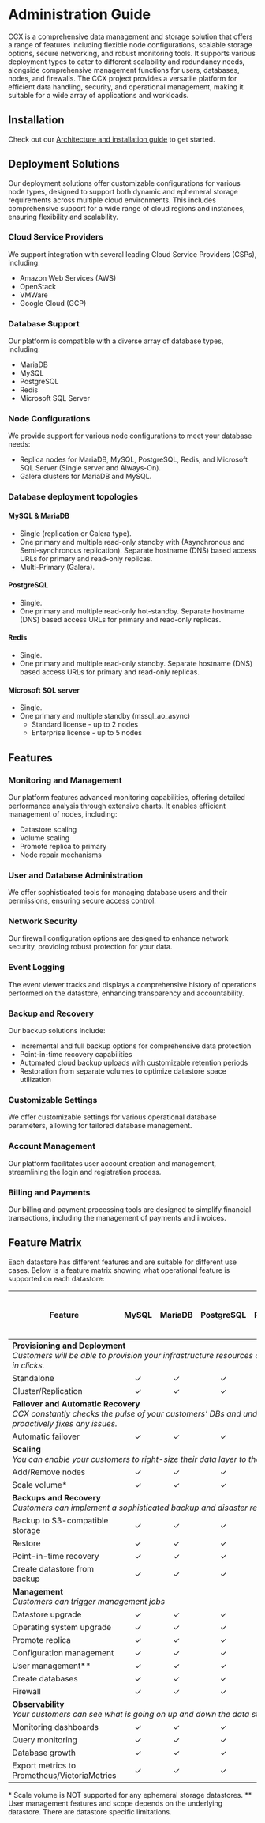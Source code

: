 # Administration Guide

CCX is a comprehensive data management and storage solution that offers a range of features including flexible node configurations, scalable storage options, secure networking, and robust monitoring tools. It supports various deployment types to cater to different scalability and redundancy needs, alongside comprehensive management functions for users, databases, nodes, and firewalls. The CCX project provides a versatile platform for efficient data handling, security, and operational management, making it suitable for a wide array of applications and workloads.

## Installation
Check out our [Architecture and installation guide](Installation.md) to get started.

## Deployment Solutions

Our deployment solutions offer customizable configurations for various node types, designed to support both dynamic and ephemeral storage requirements across multiple cloud environments. This includes comprehensive support for a wide range of cloud regions and instances, ensuring flexibility and scalability.

### Cloud Service Providers

We support integration with several leading Cloud Service Providers (CSPs), including:

- Amazon Web Services (AWS)
- OpenStack
- VMWare
- Google Cloud (GCP)

### Database Support

Our platform is compatible with a diverse array of database types, including:

- MariaDB
- MySQL
- PostgreSQL
- Redis
- Microsoft SQL Server

### Node Configurations

We provide support for various node configurations to meet your database needs:

- Replica nodes for MariaDB, MySQL, PostgreSQL, Redis, and Microsoft SQL Server (Single server and Always-On).
- Galera clusters for MariaDB and MySQL.

### Database deployment topologies

#### MySQL & MariaDB

- Single (replication or Galera type).
- One primary and multiple read-only standby with (Asynchronous and Semi-synchronous replication). Separate hostname (DNS) based access URLs for primary and read-only replicas.
- Multi-Primary (Galera).

#### PostgreSQL

- Single.
- One primary and multiple read-only hot-standby. Separate hostname (DNS) based access URLs for primary and read-only replicas.

#### Redis

- Single.
- One primary and multiple read-only standby. Separate hostname (DNS) based access URLs for primary and read-only replicas.

#### Microsoft SQL server

- Single.
- One primary and multiple standby (mssql_ao_async)
  - Standard license - up to 2 nodes
  - Enterprise license - up to 5 nodes

## Features

### Monitoring and Management

Our platform features advanced monitoring capabilities, offering detailed performance analysis through extensive charts. It enables efficient management of nodes, including:

- Datastore scaling
- Volume scaling
- Promote replica to primary
- Node repair mechanisms

### User and Database Administration

We offer sophisticated tools for managing database users and their permissions, ensuring secure access control.

### Network Security

Our firewall configuration options are designed to enhance network security, providing robust protection for your data.

### Event Logging

The event viewer tracks and displays a comprehensive history of operations performed on the datastore, enhancing transparency and accountability.

### Backup and Recovery

Our backup solutions include:

- Incremental and full backup options for comprehensive data protection
- Point-in-time recovery capabilities
- Automated cloud backup uploads with customizable retention periods
- Restoration from separate volumes to optimize datastore space utilization

### Customizable Settings

We offer customizable settings for various operational database parameters, allowing for tailored database management.

### Account Management

Our platform facilitates user account creation and management, streamlining the login and registration process.

### Billing and Payments

Our billing and payment processing tools are designed to simplify financial transactions, including the management of payments and invoices.

## Feature Matrix

Each datastore has different features and are suitable for different use cases. Below is a feature matrix showing what operational feature is supported on each datastore:

<table><thead>
  <tr>
    <th rowspan="2">Feature</th>
    <th rowspan="2">MySQL</th>
    <th rowspan="2">MariaDB</th>
    <th rowspan="2">PostgreSQL</th>
    <th rowspan="2">Redis</th>
    <th colspan="2">Microsoft SQL Server</th>
  </tr>
  <tr>
    <th>Standalone</th>
    <th colspan="2">AlwaysOn<br/>(Standard license)</th>
  </tr>
  </thead>
<tbody>
  <tr>
    <td colspan="7"><strong>Provisioning and Deployment</strong><br/><i>Customers will be able to provision your infrastructure resources and deploy a database on them in clicks.</i></td>
  </tr>
  <tr>
    <td>Standalone</td>
    <td><center>&check;</center></td>
    <td><center>&check;</center></td>
    <td><center>&check;</center></td>
    <td><center>&check;</center></td>
    <td><center>&check;</center></td>
    <td><center>&check;</center></td>
  </tr>
  <tr>
    <td>Cluster/Replication</td>
    <td><center>&check;</center></td>
    <td><center>&check;</center></td>
    <td><center>&check;</center></td>
    <td><center>&check;</center></td>
    <td><center>&cross;</center></td>
    <td><center>&check;</center></td>
  </tr>
  <tr>
    <td colspan="7"><strong>Failover and Automatic Recovery</strong><br/><i>CCX constantly checks the pulse of your customers’ DBs and underlying resources and proactively fixes any issues.</i></td>
  </tr>
  <tr>
    <td>Automatic failover</td>
    <td><center>&check;</center></td>
    <td><center>&check;</center></td>
    <td><center>&check;</center></td>
    <td><center>&check;</center></td>
    <td><center>&cross;</center></td>
    <td><center>&check;</center></td>
  </tr>
  <tr>
    <td colspan="7"><strong>Scaling</strong><br/><i>You can enable your customers to right-size their data layer to their specific requirements.</i></td>
  </tr>
  <tr>
    <td>Add/Remove nodes</td>
    <td><center>&check;</center></td>
    <td><center>&check;</center></td>
    <td><center>&check;</center></td>
    <td><center>&check;</center></td>
    <td><center>&cross;</center></td>
    <td><center>&check;</center></td>
  </tr>
  <tr>
    <td>Scale volume*</td>
    <td><center>&check;</center></td>
    <td><center>&check;</center></td>
    <td><center>&check;</center></td>
    <td><center>&check;</center></td>
    <td><center>&check;</center></td>
    <td><center>&check;</center></td>
  </tr>
  <tr>
    <td colspan="7"><strong>Backups and Recovery</strong><br/><i>Customers can implement a sophisticated backup and disaster recovery strategy.</i></td>
  </tr>
  <tr>
    <td>Backup to S3-compatible storage</td>
    <td><center>&check;</center></td>
    <td><center>&check;</center></td>
    <td><center>&check;</center></td>
    <td><center>&check;</center></td>
    <td><center>&check;</center></td>
    <td><center>&check;</center></td>
  </tr>
  <tr>
    <td>Restore</td>
    <td><center>&check;</center></td>
    <td><center>&check;</center></td>
    <td><center>&check;</center></td>
    <td><center>&check;</center></td>
    <td><center>&check;</center></td>
    <td><center>&check;</center></td>
  </tr>
  <tr>
    <td>Point-in-time recovery</td>
    <td><center>&check;</center></td>
    <td><center>&check;</center></td>
    <td><center>&check;</center></td>
    <td><center>&check;</center></td>
    <td><center>&cross;</center></td>
    <td><center>&check;</center></td>
  </tr>
  <tr>
    <td>Create datastore from backup</td>
    <td><center>&check;</center></td>
    <td><center>&check;</center></td>
    <td><center>&check;</center></td>
    <td><center>&cross;</center></td>
    <td><center>&cross;</center></td>
    <td><center>&cross;</center></td>
  </tr>
  <tr>
    <td colspan="7"><strong>Management</strong><br/><i>Customers can trigger management jobs</i></td>
  </tr>
  <tr>
    <td>Datastore upgrade</td>
    <td><center>&check;</center></td>
    <td><center>&check;</center></td>
    <td><center>&check;</center></td>
    <td><center>&check;</center></td>
    <td><center>&check;</center></td>
    <td><center>&check;</center></td>
  </tr>
  <tr>
    <td>Operating system upgrade</td>
    <td><center>&check;</center></td>
    <td><center>&check;</center></td>
    <td><center>&check;</center></td>
    <td><center>&check;</center></td>
    <td><center>&check;</center></td>
    <td><center>&check;</center></td>
  </tr>
  <tr>
    <td>Promote replica</td>
    <td><center>&check;</center></td>
    <td><center>&check;</center></td>
    <td><center>&check;</center></td>
    <td><center>&check;</center></td>
    <td><center>&check;</center></td>
    <td><center>&check;</center></td>
  </tr>
  <tr>
    <td>Configuration management</td>
    <td><center>&check;</center></td>
    <td><center>&check;</center></td>
    <td><center>&check;</center></td>
    <td><center>&check;</center></td>
    <td><center>&cross;</center></td>
    <td><center>&cross;</center></td>
  </tr>
  <tr>
    <td>User management**</td>
    <td><center>&check;</center></td>
    <td><center>&check;</center></td>
    <td><center>&check;</center></td>
    <td><center>&check;</center></td>
    <td><center>&check;</center></td>
    <td><center>&check;</center></td>
  </tr>
  <tr>
    <td>Create databases</td>
    <td><center>&check;</center></td>
    <td><center>&check;</center></td>
    <td><center>&check;</center></td>
    <td><center>&check;</center></td>
    <td><center>&cross;</center></td>
    <td><center>&cross;</center></td>
  </tr>
  <tr>
    <td>Firewall</td>
    <td><center>&check;</center></td>
    <td><center>&check;</center></td>
    <td><center>&check;</center></td>
    <td><center>&check;</center></td>
    <td><center>&check;</center></td>
    <td><center>&check;</center></td>
  </tr>
  <tr>
    <td colspan="7"><strong>Observability</strong><br/><i>Your customers can see what is going on up and down the data stack, pinpointing any issues.</i></td>
  </tr>
  <tr>
    <td>Monitoring dashboards</td>
    <td><center>&check;</center></td>
    <td><center>&check;</center></td>
    <td><center>&check;</center></td>
    <td><center>&check;</center></td>
    <td><center>&check;</center></td>
    <td><center>&check;</center></td>
  </tr>
  <tr>
    <td>Query monitoring</td>
    <td><center>&check;</center></td>
    <td><center>&check;</center></td>
    <td><center>&check;</center></td>
    <td><center>&check;</center></td>
    <td><center>&check;</center></td>
    <td><center>&check;</center></td>
  </tr>
  <tr>
    <td>Database growth</td>
    <td><center>&check;</center></td>
    <td><center>&check;</center></td>
    <td><center>&check;</center></td>
    <td><center>&check;</center></td>
    <td><center>&cross;</center></td>
    <td><center>&check;</center></td>
  </tr>
  <tr>
    <td>Export metrics to Prometheus/VictoriaMetrics</td>
    <td><center>&check;</center></td>
    <td><center>&check;</center></td>
    <td><center>&check;</center></td>
    <td><center>&check;</center></td>
    <td><center>&check;</center></td>
    <td><center>&check;</center></td>
  </tr>
</tbody></table>

\* Scale volume is NOT supported for any ephemeral storage datastores.
\*\* User management features and scope depends on the underlying datastore. There are datastore specific limitations.
